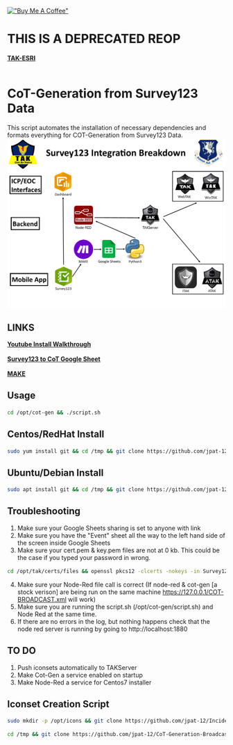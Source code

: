 [!["Buy Me A Coffee"](https://www.buymeacoffee.com/assets/img/custom_images/orange_img.png)](https://www.buymeacoffee.com/jpat)
# THIS IS A DEPRECATED REOP 
**[TAK-ESRI]([https://www.youtube.com/watch?v=eMRZVkyE-1U](https://github.com/jpat-12/TeamAwearnessKit-Esri-Integration))** <br /><br />

# CoT-Generation from Survey123 Data #

This script automates the installation of necessary dependencies and formats everything for COT-Generation from Survey123 Data.
![CoTBreakdown](img/CoTBreakdown.png?raw=true "CoTBreakdown")


## LINKS ## 
**[Youtube Install Walkthrough](https://www.youtube.com/watch?v=eMRZVkyE-1U)** <br /><br />
**[Survey123 to CoT Google Sheet](https://docs.google.com/spreadsheets/d/1MoyjPxG49XpDrhbqdJYYgW4T7DQ8FachH2EN8Wm-N4o)** <br /><br />
**[MAKE](https://us1.make.com/)**<br />


## Usage ##
```bash
cd /opt/cot-gen && ./script.sh
```

## Centos/RedHat Install ##
```bash
sudo yum install git && cd /tmp && git clone https://github.com/jpat-12/CoT-Generation-Broadcast.git && cd CoT-Generation-Broadcast && chmod +x centos.sh && ./centos.sh && cd /opt/cot-gen
```
## Ubuntu/Debian Install ##
```bash
sudo apt install git && cd /tmp && git clone https://github.com/jpat-12/CoT-Generation-Broadcast.git && cd CoT-Generation-Broadcast && chmod +x ubuntu.sh && ./ubuntu.sh && cd /opt/cot-gen
```

## Troubleshooting ##
1. Make sure your Google Sheets sharing is set to anyone with link 
2. Make sure you have the "Event" sheet all the way to the left hand side of the screen inside Google Sheets 
3. Make sure your cert.pem & key.pem files are not at 0 kb. This could be the case if you typed your password in wrong.
```bash
cd /opt/tak/certs/files && openssl pkcs12 -clcerts -nokeys -in Survey123.p12 -out Survey123.cert.pem && openssl pkcs12 -nocerts -nodes -in Survey123.p12 -out Survey123.key.pem

``` 
4. Make sure your Node-Red file call is correct (If node-red & cot-gen [a stock verison] are being run on the same machine https://127.0.0.1/COT-BROADCAST.xml will work)
5. Make sure you are running the script.sh (/opt/cot-gen/script.sh) and Node Red at the same time. 
6. If there are no errors in the log, but nothing happens check that the node red server is running by going to http://localhost:1880




## TO DO ##
1. Push iconsets automatically to TAKServer
2. Make Cot-Gen a service enabled on startup 
3. Make Node-Red a service for Centos7 installer

## Iconset Creation Script ## 
```bash
sudo mkdir -p /opt/icons && git clone https://github.com/jpat-12/Incident-Icons.git /opt/icons
```
```bash
cd /tmp && git clone https://github.com/jpat-12/CoT-Generation-Broadcast.git && cd CoT-Generation-Broadcast && cd iconset && chmod +x iconset-gen.sh && ./iconset-gen.sh
```
